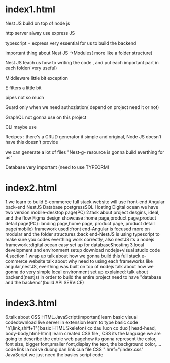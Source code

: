 # index1.html
Nest JS build on top of node js

http server alway use express JS

typescript + express very essential for us to build the backend

important thing about Nest JS ->Modules( more like a folder structure)

Nest JS teach us how to writing the code , and put each important part in each folder( very useful)

Middleware little bit exception

E filters a little bit

pipes not so much

Guard only when we need authoziation( depend on project need it or not)

GraphQL not gonna use on this project

CLI maybe use

Recipes : there's a CRUD generator it simple and original, Node JS doesn't have this doesn't provide

we can generate a lot of files "Nest-g- resource is gonna build everthing for us"

Database very important (need to use TYPEORM)
# index2.html
1.we learn to build E-commerce full stack website
    will use front-end Angular
                  back-end NestJS
                  Database postgressSQL
                  Hosting Digital ocean
      we have two version mobile-desktop page(PC)
    2.task about project desgins, ideal, and the flow
    Figma design showcase :home page,product page,product detail page(PC)
                          :landing page,home page, product page, product detail page(mobile)
    framework used        :front end-Angular is focused more on modular and the folder structures
                          :back end-NestJS is using typescript to make sure you codes everthing work correctly, also nestJS its a nodejs framework
                          :digital ocean easy set up for database&hosting
    3.local development and environment setup
                          download nodejs+visual studio code
    4.section 1 wrap up
                     talk about how we gonna build this full stack e-commerce website
                     talk about why need to using each frameworks like angular,nestJS, everthing was built on top of nodejs
                     talk about how we gonna do very simple local environment set up
          explained:
                     talk about backend(nestjs) in order to build the entire project need to have "database and the backend"(build API SERVICE)
# index3.html
6.talk about CSS HTML.JavaScript(important)learn basic visual 
        codedownload live server in extension
        learn to type basic code "h1,link,shift+1"( basic HTML Skeleton)
        co dau luon co duoi( head-head, body-body,html-html)
        learn created CSS file , CSS its the language we are going to describe the entrie web pagehow its gonna represent the color, font size, bigger font,smaller font,display the text, the background color,....
        code link la noi ve duong dan link cua file CSS ":href="/index.css"
        JavaScript we just need the basics 
        script code